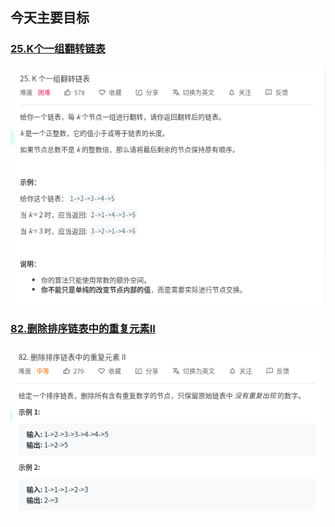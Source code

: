 ## 今天主要目标

### [25.K个一组翻转链表](https://leetcode-cn.com/problems/reverse-nodes-in-k-group/)
![reverse-nodes-in-k-group](./today/images/reverse-nodes-in-k-group.png)

### [82.删除排序链表中的重复元素II](https://leetcode-cn.com/problems/remove-duplicates-from-sorted-list-ii/)
![remove-duplicates-from-sorted-list-ii](./today/images/remove-duplicates-from-sorted-list-ii.png)
